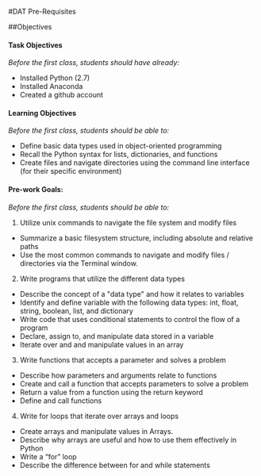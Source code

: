 #DAT Pre-Requisites

##Objectives

#### Task Objectives
*Before the first class, students should have already:*
- Installed Python (2.7)
- Installed Anaconda
- Created a github account

#### Learning Objectives
*Before the first class, students should be able to:*
- Define basic data types used in object-oriented programming
- Recall the Python syntax for lists, dictionaries, and functions
- Create files and navigate directories using the command line interface (for their specific environment)

#### Pre-work Goals:
*Before the first class, students should be able to:*

1. Utilize unix commands to navigate the file system and modify files
  - Summarize a basic filesystem structure, including absolute and relative paths
  - Use the most common commands to navigate and modify files / directories via the Terminal window.

2. Write programs that utilize the different data types
  - Describe the concept of a "data type" and how it relates to variables
  - Identify and define variable with the following data types: int, float, string, boolean, list, and dictionary
  - Write code that uses conditional statements to control the flow of a program
  - Declare, assign to, and manipulate data stored in a variable
  - Iterate over and and manipulate values in an array

3. Write functions that accepts a parameter and solves a problem
  - Describe how parameters and arguments relate to functions
  - Create and call a function that accepts parameters to solve a problem
  - Return a value from a function using the return keyword
  - Define and call functions 

4. Write for loops that iterate over arrays and loops
  - Create arrays and manipulate values in Arrays.
  - Describe why arrays are useful and how to use them effectively in Python
  - Write a “for” loop
  - Describe the difference between for and while statements 
